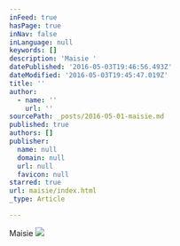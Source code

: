```yaml
---
inFeed: true
hasPage: true
inNav: false
inLanguage: null
keywords: []
description: 'Maisie '
datePublished: '2016-05-03T19:46:56.493Z'
dateModified: '2016-05-03T19:45:47.019Z'
title: ''
author:
  - name: ''
    url: ''
sourcePath: _posts/2016-05-01-maisie.md
published: true
authors: []
publisher:
  name: null
  domain: null
  url: null
  favicon: null
starred: true
url: maisie/index.html
_type: Article

---
```

Maisie ![](https://the-grid-user-content.s3-us-west-2.amazonaws.com/8f0cb68a-57f2-4337-b075-9c603198cff2.jpg)
